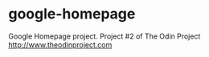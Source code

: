 # google-homepage
Google Homepage project.
Project #2 of The Odin Project
http://www.theodinproject.com